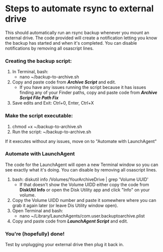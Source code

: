 # Steps to automate rsync to external drive
This should automatically run an rsync backup whenever you mount an external drive. The code provided will create a notification letting you know the backup has started and when it's completed. You can disable notifications by removing all osascript lines.

### Creating the backup script:
1. In Terminal, bash:
   - nano ~/backup-to-archive.sh
3. Copy and paste code from **_Archive Script_** and edit.
   - If you have any issues running the script because it has issues finding any of your Finder paths, copy and paste code from **_Archive Script File Path Fix_** 
5. Save edits and Exit: Ctrl+0, Enter, Ctrl+X

### Make the script executable:
1. chmod +x ~/backup-to-archive.sh
2. Run the script: ~/backup-to-archive.sh

If it executes without any issues, move on to "Automate with LaunchAgent" 

### Automate with LaunchAgent
The code for the LaunchAgent will open a new Terminal window so you can see exactly what it's doing. You can disable by removing all osascript lines.

1. bash: diskutil info /Volumes/YourArchiveDrive | grep 'Volume UUID'
   - If that doesn't show the Volume UIDD either copy the code from **DiskUtil Info** or open the Disk Utility app and click "Info" on your volume.
2. Copy the Volume UIDD number and paste it somewhere where you can grab it again later (or leave Dis Utility window open).
3. Open Terminal and bash:
   - nano ~/Library/LaunchAgents/com.user.backuptoarchive.plist
5. Copy and paste code from **_LaunchAgent Script_** and edit.

### You're (hopefully) done! 
Test by unplugging your external drive then plug it back in.
